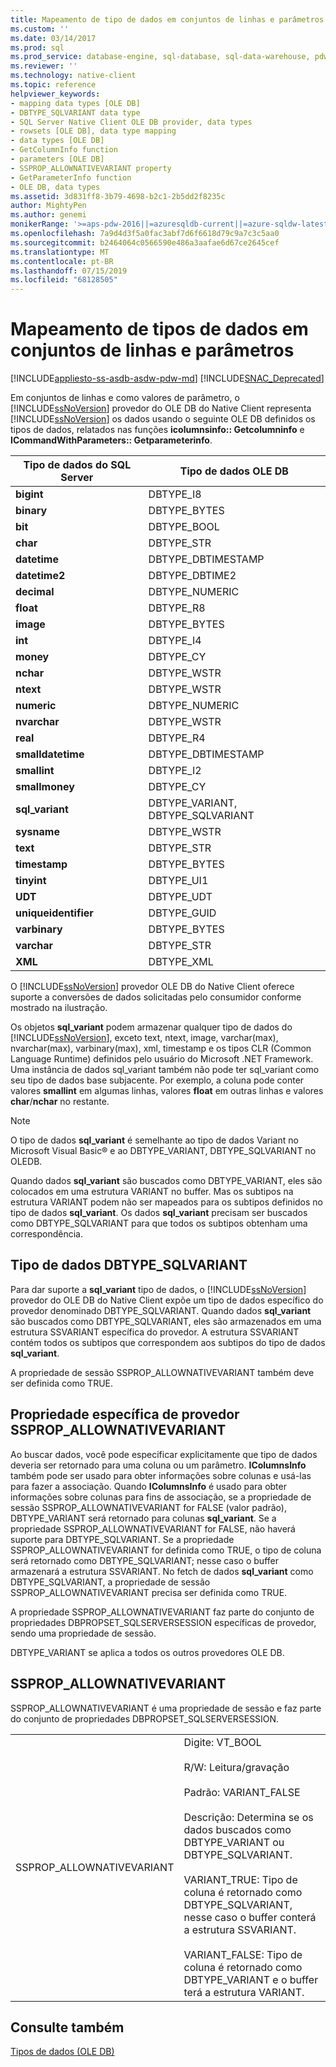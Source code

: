 ```yaml
---
title: Mapeamento de tipo de dados em conjuntos de linhas e parâmetros | Microsoft Docs
ms.custom: ''
ms.date: 03/14/2017
ms.prod: sql
ms.prod_service: database-engine, sql-database, sql-data-warehouse, pdw
ms.reviewer: ''
ms.technology: native-client
ms.topic: reference
helpviewer_keywords:
- mapping data types [OLE DB]
- DBTYPE_SQLVARIANT data type
- SQL Server Native Client OLE DB provider, data types
- rowsets [OLE DB], data type mapping
- data types [OLE DB]
- GetColumnInfo function
- parameters [OLE DB]
- SSPROP_ALLOWNATIVEVARIANT property
- GetParameterInfo function
- OLE DB, data types
ms.assetid: 3d831ff8-3b79-4698-b2c1-2b5dd2f8235c
author: MightyPen
ms.author: genemi
monikerRange: '>=aps-pdw-2016||=azuresqldb-current||=azure-sqldw-latest||>=sql-server-2016||=sqlallproducts-allversions||>=sql-server-linux-2017||=azuresqldb-mi-current'
ms.openlocfilehash: 7a9d4d3f5a0fac3abf7d6f6618d79c9a7c3c5aa0
ms.sourcegitcommit: b2464064c0566590e486a3aafae6d67ce2645cef
ms.translationtype: MT
ms.contentlocale: pt-BR
ms.lasthandoff: 07/15/2019
ms.locfileid: "68128505"
---
```

# <a name="data-type-mapping-in-rowsets-and-parameters"></a>Mapeamento de tipos de dados em conjuntos de linhas e parâmetros
[!INCLUDE[appliesto-ss-asdb-asdw-pdw-md](../../includes/appliesto-ss-asdb-asdw-pdw-md.md)]
[!INCLUDE[SNAC_Deprecated](../../includes/snac-deprecated.md)]

  Em conjuntos de linhas e como valores de parâmetro, o [!INCLUDE[ssNoVersion](../../includes/ssnoversion-md.md)] provedor do OLE DB do Native Client representa [!INCLUDE[ssNoVersion](../../includes/ssnoversion-md.md)] os dados usando o seguinte OLE DB definidos os tipos de dados, relatados nas funções **icolumnsinfo:: Getcolumninfo** e  **ICommandWithParameters:: Getparameterinfo**.  
  
|Tipo de dados do SQL Server|Tipo de dados OLE DB|  
|--------------------------|----------------------|  
|**bigint**|DBTYPE_I8|  
|**binary**|DBTYPE_BYTES|  
|**bit**|DBTYPE_BOOL|  
|**char**|DBTYPE_STR|  
|**datetime**|DBTYPE_DBTIMESTAMP|  
|**datetime2**|DBTYPE_DBTIME2|  
|**decimal**|DBTYPE_NUMERIC|  
|**float**|DBTYPE_R8|  
|**image**|DBTYPE_BYTES|  
|**int**|DBTYPE_I4|  
|**money**|DBTYPE_CY|  
|**nchar**|DBTYPE_WSTR|  
|**ntext**|DBTYPE_WSTR|  
|**numeric**|DBTYPE_NUMERIC|  
|**nvarchar**|DBTYPE_WSTR|  
|**real**|DBTYPE_R4|  
|**smalldatetime**|DBTYPE_DBTIMESTAMP|  
|**smallint**|DBTYPE_I2|  
|**smallmoney**|DBTYPE_CY|  
|**sql_variant**|DBTYPE_VARIANT, DBTYPE_SQLVARIANT|  
|**sysname**|DBTYPE_WSTR|  
|**text**|DBTYPE_STR|  
|**timestamp**|DBTYPE_BYTES|  
|**tinyint**|DBTYPE_UI1|  
|**UDT**|DBTYPE_UDT|  
|**uniqueidentifier**|DBTYPE_GUID|  
|**varbinary**|DBTYPE_BYTES|  
|**varchar**|DBTYPE_STR|  
|**XML**|DBTYPE_XML|  
  
 O [!INCLUDE[ssNoVersion](../../includes/ssnoversion-md.md)] provedor OLE DB do Native Client oferece suporte a conversões de dados solicitadas pelo consumidor conforme mostrado na ilustração.  
  
 Os objetos **sql_variant** podem armazenar qualquer tipo de dados do [!INCLUDE[ssNoVersion](../../includes/ssnoversion-md.md)], exceto text, ntext, image, varchar(max), nvarchar(max), varbinary(max), xml, timestamp e os tipos CLR (Common Language Runtime) definidos pelo usuário do Microsoft .NET Framework. Uma instância de dados sql_variant também não pode ter sql_variant como seu tipo de dados base subjacente. Por exemplo, a coluna pode conter valores **smallint** em algumas linhas, valores **float** em outras linhas e valores **char**/**nchar** no restante.  
  
> [!NOTE]  
>  O tipo de dados **sql_variant** é semelhante ao tipo de dados Variant no Microsoft Visual Basic® e ao DBTYPE_VARIANT, DBTYPE_SQLVARIANT no OLEDB.  
  
 Quando dados **sql_variant** são buscados como DBTYPE_VARIANT, eles são colocados em uma estrutura VARIANT no buffer. Mas os subtipos na estrutura VARIANT podem não ser mapeados para os subtipos definidos no tipo de dados **sql_variant**. Os dados **sql_variant** precisam ser buscados como DBTYPE_SQLVARIANT para que todos os subtipos obtenham uma correspondência.  
  
## <a name="dbtypesqlvariant-data-type"></a>Tipo de dados DBTYPE_SQLVARIANT  
 Para dar suporte a **sql_variant** tipo de dados, o [!INCLUDE[ssNoVersion](../../includes/ssnoversion-md.md)] provedor do OLE DB do Native Client expõe um tipo de dados específico do provedor denominado DBTYPE_SQLVARIANT. Quando dados **sql_variant** são buscados como DBTYPE_SQLVARIANT, eles são armazenados em uma estrutura SSVARIANT específica do provedor. A estrutura SSVARIANT contém todos os subtipos que correspondem aos subtipos do tipo de dados **sql_variant**.  
  
 A propriedade de sessão SSPROP_ALLOWNATIVEVARIANT também deve ser definida como TRUE.  
  
## <a name="provider-specific-property-sspropallownativevariant"></a>Propriedade específica de provedor SSPROP_ALLOWNATIVEVARIANT  
 Ao buscar dados, você pode especificar explicitamente que tipo de dados deveria ser retornado para uma coluna ou um parâmetro. **IColumnsInfo** também pode ser usado para obter informações sobre colunas e usá-las para fazer a associação. Quando **IColumnsInfo** é usado para obter informações sobre colunas para fins de associação, se a propriedade de sessão SSPROP_ALLOWNATIVEVARIANT for FALSE (valor padrão), DBTYPE_VARIANT será retornado para colunas **sql_variant**. Se a propriedade SSPROP_ALLOWNATIVEVARIANT for FALSE, não haverá suporte para DBTYPE_SQLVARIANT. Se a propriedade SSPROP_ALLOWNATIVEVARIANT for definida como TRUE, o tipo de coluna será retornado como DBTYPE_SQLVARIANT; nesse caso o buffer armazenará a estrutura SSVARIANT. No fetch de dados **sql_variant** como DBTYPE_SQLVARIANT, a propriedade de sessão SSPROP_ALLOWNATIVEVARIANT precisa ser definida como TRUE.  
  
 A propriedade SSPROP_ALLOWNATIVEVARIANT faz parte do conjunto de propriedades DBPROPSET_SQLSERVERSESSION específicas de provedor, sendo uma propriedade de sessão.  
  
 DBTYPE_VARIANT se aplica a todos os outros provedores OLE DB.  
  
## <a name="sspropallownativevariant"></a>SSPROP_ALLOWNATIVEVARIANT  
 SSPROP_ALLOWNATIVEVARIANT é uma propriedade de sessão e faz parte do conjunto de propriedades DBPROPSET_SQLSERVERSESSION.  
  
|||  
|-|-|  
|SSPROP_ALLOWNATIVEVARIANT|Digite: VT_BOOL<br /><br /> R/W: Leitura/gravação<br /><br /> Padrão: VARIANT_FALSE<br /><br /> Descrição: Determina se os dados buscados como DBTYPE_VARIANT ou DBTYPE_SQLVARIANT.<br /><br /> VARIANT_TRUE: Tipo de coluna é retornado como DBTYPE_SQLVARIANT, nesse caso o buffer conterá a estrutura SSVARIANT.<br /><br /> VARIANT_FALSE: Tipo de coluna é retornado como DBTYPE_VARIANT e o buffer terá a estrutura VARIANT.|  
  
## <a name="see-also"></a>Consulte também  
 [Tipos de dados &#40;OLE DB&#41;](../../relational-databases/native-client-ole-db-data-types/data-types-ole-db.md)  
  
  
